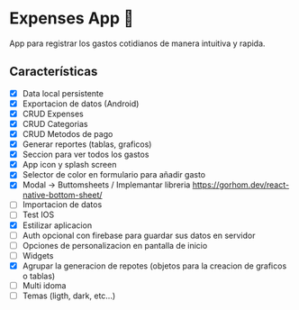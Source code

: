 # Expenses App 👋

App para registrar los gastos cotidianos de manera intuitiva y rapida.

## Características

* [X] Data local persistente
* [X] Exportacion de datos (Android)
* [X] CRUD Expenses
* [X] CRUD Categorias
* [X] CRUD Metodos de pago
* [X] Generar reportes (tablas, graficos)
* [X] Seccion para ver todos los gastos
* [X] App icon y splash screen
* [X] Selector de color en formulario para añadir gasto
* [X] Modal -> Buttomsheets / Implemantar libreria https://gorhom.dev/react-native-bottom-sheet/
* [ ] Importacion de datos
* [ ] Test IOS
* [X] Estilizar aplicacion
* [ ] Auth opcional con firebase para guardar sus datos en servidor
* [ ] Opciones de personalizacion en pantalla de inicio
* [ ] Widgets
* [X] Agrupar la generacion de repotes (objetos para la creacion de graficos o tablas)
* [ ] Multi idoma
* [ ] Temas (ligth, dark, etc...)
